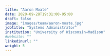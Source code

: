 ```yaml
---
title: "Aaron Moate"
date: 2020-09-28T19:31:00-05:00
draft: false
image: "images/team/aaron-moate.jpg"
jobtitle: "Systems Administrator"
institution: "University of Wisconsin–Madison"
#website: ""
linkedinurl: ""
weight: 5
---
```

